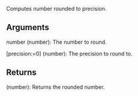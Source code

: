 Computes number rounded to precision.


## Arguments
number (number): The number to round.

[precision:=0] (number): The precision to round to.


## Returns
(number): Returns the rounded number.
